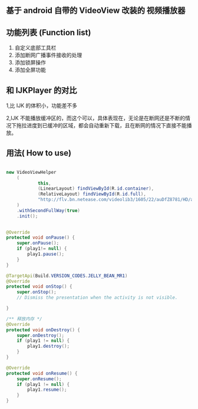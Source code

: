 ## 基于 android 自带的 VideoView 改装的 视频播放器

## 功能列表 (Function list)

1. 自定义底部工具栏
2. 添加断网广播事件接收的处理
3. 添加锁屏操作
4. 添加全屏功能

## 和 IJKPlayer 的对比

1,比 IJK 的体积小，功能差不多

2,IJK 不能播放缓冲区的，而这个可以，具体表现在，无论是在断网还是不断的情况下拖拉进度到已缓冲的区域，都会自动重新下载，且在断网的情况下直接不能播放。

## 用法( How to use)

```java

new VideoViewHelper
    (
            this,
            (LinearLayout) findViewById(R.id.container),
            (RelativeLayout) findViewById(R.id.full),
            "http://flv.bn.netease.com/videolib3/1605/22/auDfZ8781/HD/auDfZ8781-mobile.mp4"
    )
    .withSecondFullWay(true)
    .init();
    

@Override
protected void onPause() {
    super.onPause();
    if (play1!= null) {
        play1.pause();
    }
}

@TargetApi(Build.VERSION_CODES.JELLY_BEAN_MR1)
@Override
protected void onStop() {
    super.onStop();
    // Dismiss the presentation when the activity is not visible.

}

/** 释放内存 */
@Override
protected void onDestroy() {
    super.onDestroy();
    if (play1 != null) {
        play1.destroy();
    }
}

@Override
protected void onResume() {
    super.onResume();
    if (play1 != null) {
        play1.resume();
    }
}
    
```


